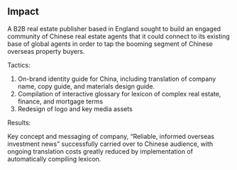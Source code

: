 ## Impact  

A B2B real estate publisher based in England sought to build an engaged community of Chinese real estate agents that it could connect to its existing base of global agents in order to tap the booming segment of Chinese overseas property buyers.

Tactics:

1.  On-brand identity guide for China, including translation of company name, copy guide, and materials design guide.
2.  Compilation of interactive glossary for lexicon of complex real estate, finance, and mortgage terms
3.  Redesign of logo and key media assets

Results:

Key concept and messaging of company, “Reliable, informed overseas investment news” successfully carried over to Chinese audience, with ongoing translation costs greatly reduced by implementation of automatically compiling lexicon.